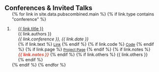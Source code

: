<h2 id="publications" style="margin: 2px 0px -15px;">Conferences & Invited Talks</h2>

<div class="publications">
<ol class="bibliography">

{% for link in site.data.pubscombined.main %}
{% if link.type contains "conference" %}

<li>
<div class="pub-row">
  <div class="col-sm-9" style="position: relative;padding-right: 15px;padding-left: 20px;">
      <div class="title"><a href="{{ link.text }}">{{ link.title }}</a></div>
      <div class="author">{{ link.authors }}</div>
      <div class="periodical"><em>{{ link.conference }}, {{ link.date }}</em>
      </div>
    <div class="links">
      {% if link.text %} 
      <a href="{{ link.text }}" class="btn btn-sm z-depth-0" role="button" target="_blank" style="font-size:12px;">Link</a>
      {% endif %}
      {% if link.code %} 
      <a href="{{ link.code }}" class="btn btn-sm z-depth-0" role="button" target="_blank" style="font-size:12px;">Code</a>
      {% endif %}
      {% if link.page %} 
      <a href="{{ link.page }}" class="btn btn-sm z-depth-0" role="button" target="_blank" style="font-size:12px;">Project Page</a>
      {% endif %}
      {% if link.notes %} 
      <strong> <i style="color:#e74d3c">{{ link.notes }}</i></strong>
      {% endif %}
      {% if link.others %} 
      {{ link.others }}
      {% endif %}
    </div>
  </div>
</div>
</li>
{% endif %}
{% endfor %}

</ol>
</div>

